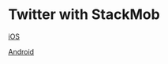 Twitter with StackMob
=====================================

[iOS](http://developer.stackmobdev.com:8080/ios-sdk/login-with-twitter-tutorial)

[Android](http://developer.stackmobdev.com:8080/android-sdk/integrating-with-twitter-tutorial)